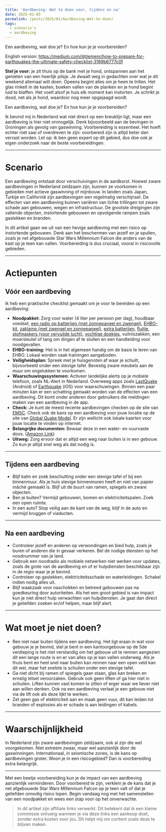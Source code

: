 ```yaml
---
title: 'Aardbeving: Wat te doen voor, tijdens en na'
date: 2025-01-05
permalink: /posts/2025/01/Aardbeving-Wat-te-doen/
tags:
  - scenario's
  - aardbeving
---
```


Een aardbeving, wat doe je? En hoe kun je je voorbereiden?

English version: https://medium.com/@tiemenr/how-to-prepare-for-earthquakes-the-ultimate-safety-checklist-3169b6777c0f

**Stel je voor:** je zit thuis op de bank met je hond, ontspannen aan het genieten van een heerlijk pilsje. Je dwaalt weg in gedachten over wat je dit weekend allemaal wilt doen. Opeens begint alles om je heen te trillen. Het glas rinkelt in de kasten, boeken vallen van de planken en je hond begint luid te blaffen. Het voelt alsof je huis elk moment kan instorten. Je schrikt je dood, net als je hond, waardoor nog meer opgejaagd wordt.

Een aardbeving, wat doe je? En hoe kun je je voorbereiden?

Ik bevind mij in Nederland wat niet direct op een breuklijn ligt, maar een aardbeving is hier niet onmogelijk. Denk bijvoorbeeld aan de bevingen in Groningen als gevolg van gaswinning. Voorbereiding is essentieel. Het hoeft echter niet saai of overdreven te zijn: voorbereid zijn is altijd beter dan verrast worden. Let op: ik ben geen expert op dit gebied, dus doe ook je eigen onderzoek naar de beste voorbereidingen. 


---

# Scenario

Een aardbeving ontstaat door verschuivingen in de aardkorst. Hoewel zware aardbevingen in Nederland zeldzaam zijn, kunnen ze voorkomen in gebieden met actieve gaswinning of mijnbouw. In landen zoals Japan, Turkije en Californië zijn aardbevingen een regelmatig verschijnsel. De effecten van een aardbeving kunnen variëren van lichte trillingen tot zware schade aan gebouwen, wegen en infrastructuur. De grootste dreigingen zijn vallende objecten, instortende gebouwen en opvolgende rampen zoals gaslekken en branden.

In dit artikel gaan we uit van een hevige aardbeving met een risico op instortende gebouwen. Denk aan het beschermen van jezelf en je spullen, zoals je net afgebouwde Star Wars Millennium Falcon die anders van de kast op je teen kan vallen. Voorbereiding is dus cruciaal, vooral in risicovolle gebieden.

---

# Actiepunten

## Vóór een aardbeving

Ik heb een praktische checklist gemaakt om je voor te bereiden op een aardbeving:
- **Noodpakket:** Zorg voor water (4 liter per persoon per dag), houdbaar voedsel, [een radio op batterijen (met zonnepaneel en zwengel)](https://amzn.to/4fJAkl9), [EHBO-kit](https://amzn.to/4a8zQE6), [zaklamp (met zwengel en zonnepaneel)](https://amzn.to/4h4enOW), [extra batterijen](https://amzn.to/4a63jOS), [fluitje](https://amzn.to/3ZVzHik), [stofmaskers (voor vervuilde lucht)](https://amzn.to/4fMbNMr), [vochtige doekjes](https://amzn.to/3DIRcuW), vuilniszakken, een moersleutel of tang om dingen af te sluiten en een handleiding voor noodgevallen.
- **EHBO-training:** Het is in het algemeen handig om de basis te leren van EHBO. Lokaal worden vaak trainingen aangeboden.
- **Veiligheidsplan:** Spreek met je huisgenoten af waar je schuilt, bijvoorbeeld onder een stevige tafel. Bevestig zware meubels aan de muur om ongelukken te voorkomen.
- **Waarschuwingssystemen:** Activeer landelijke alerts op je mobiele telefoon, zoals NL-Alert in Nederland. Overweeg apps zoals [LastQuake](https://play.google.com/store/apps/details?id=org.emsc_csem.lastquake&hl=en) (Android) of [Earthquake](https://apps.apple.com/nl/app/earthquake-aardbeving/id632040358) (iOS) voor waarschuwingen. Binnen een paar minuten kan er een schatting gemaakt worden van de effecten van een aardbeving. Dit komt onder anderen door gebruikers die meldingen maken van een aardbeving in de app.
- **Check:** Je kunt de meest recente aardbevingen checken op de site van [EMSC](https://www.emsc-csem.org/). Check ook de kans op een aardbeving voor jouw locatie op de site van [Global Quake Model](https://www.globalquakemodel.org/). Er zijn wellicht ook lokale kaarten voor jouw locatie te vinden op internet.
- **Belangrijke documenten:** Bewaar deze in een water- en vuurvaste doos. ([Amazon Link](https://amzn.to/4fSP9SE))
- **Uitweg:** Zorg ervoor dat er altijd een weg naar buiten is in een gebouw. Zo kun je altijd snel weg als dat nodig is.

---

## Tijdens een aardbeving

- Blijf kalm en zoek beschutting onder een stevige tafel of bij een binnenmuur. Als je huis stevige binnenmuren heeft en niet van papier mâché gemaakt is. Blijf uit de buurt van ramen, spiegels en zware objecten.
- Ben je buiten? Vermijd gebouwen, bomen en elektriciteitspalen. Zoek een open ruimte.
- In een auto? Stop veilig aan de kant van de weg, blijf in de auto en vermijd bruggen of viaducten.

---

## Na een aardbeving

- Controleer jezelf en anderen op verwondingen en bied hulp, zoals je buren of anderen die in gevaar verkeren. Bel de nodige diensten op het noodnummer van je land.
- Gebruik een noodradio als mobiele netwerken niet werken voor updates, zoals de grote van de aardbeving en of er hulpdiensten beschikbaar zijn in de regio waar je je bevind.
- Controleer op gaslekken, elektriciteitsschade en waterleidingen. Schakel indien nodig alles uit.
- Blijf waakzaak voor naschokken en betreed gebouwen pas na goedkeuring door autoriteiten. Als het een groot gebied is van impact kun je niet direct hulp verwachten van hulpdiensten. Je gaat dan direct je geliefden zoeken en/of helpen, maar blijf alert.

---

# Wat moet je niet doen?

- Ren niet naar buiten tijdens een aardbeving. Het ligt eraan in wat voor gebouw je je bevind, stel je bent in een kantoorgebouw op de 5de verdieping is het niet verstandig om het gebouw uit te rennen aangezien dit een lange route is en er van alles op je kan vallen onderweg. Als je thuis bent en heel snel naar buiten kan rennen naar een open veld kan dit wel, maar het snelste is schuilen onder een stevige tafel.
- Ga niet dicht bij ramen of spiegels gaan staan, glas kan breken en ernstig letsel veroorzaken. Gebruik ook geen liften of ga hier niet in schuilen. Liften kunnen vast komen te zitten of erger waar we liever niet aan willen denken. Ook na een aardbeving verlaat je een gebouw niet via de lift ook als deze lijkt te werken.
- Zet geen gas of elektriciteit aan en maak geen vuur, dit kan leiden tot branden of explosies als er schade is aan leidingen of kabels.

---

# Waarschijnlijkheid

In Nederland zijn zware aardbevingen zeldzaam, ook al zijn die wel voorgekomen. Niet extreem zwaar, maar wel aanzienlijk door de gaswinningen. Internationaal, in seismische zones, is de kans op aardbevingen groter. Woon je in een risicogebied? Dan is voorbereiding extra belangrijk.

---

Met een beetje voorbereiding kun je de impact van een aardbeving aanzienlijk verminderen. Door voorbereid te zijn, verklein je de kans dat je net afgebouwde Star Wars Millennium Falcon op je teen valt of dat je geliefden onnodig risico lopen. Begin vandaag nog met het samenstellen van een noodpakket en wees een stap voor op het onverwachte.  

> In dit artikel zijn affiliate links verwerkt. Dit betekent dat ik een kleine commissie ontvang wanneer je via deze links een aankoop doet, zonder extra kosten voor jou. Dit helpt mij om content zoals deze te blijven maken.

